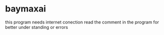 # baymaxai
this program needs internet conection
read the comment in the program for better under standing or errors
